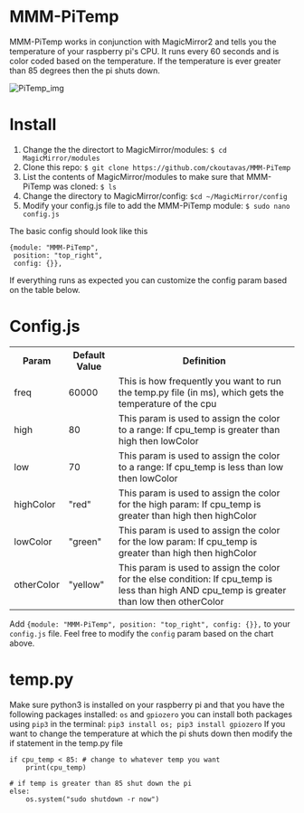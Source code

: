 # MMM-PiTemp
MMM-PiTemp works in conjunction with MagicMirror2 and tells you the temperature of your raspberry pi's CPU. It runs every 60 seconds and is color coded based on the temperature. If the temperature is ever greater than 85 degrees then the pi shuts down.



![PiTemp_img](https://github.com/ckoutavas/MMM-PiTemp/blob/master/PiTemp.png)

# Install
1. Change the the directort to MagicMirror/modules: ```$ cd MagicMirror/modules```
2. Clone this repo: ```$ git clone https://github.com/ckoutavas/MMM-PiTemp```
3. List the contents of MagicMirror/modules to make sure that MMM-PiTemp was cloned: ```$ ls```
4. Change the directory to MagicMirror/config: ```$cd ~/MagicMirror/config```
5. Modify your config.js file to add the MMM-PiTemp module: ```$ sudo nano config.js```

The basic config should look like this

```
{module: "MMM-PiTemp",
 position: "top_right",
 config: {}},
 ```
If everything runs as expected you can customize the config param based on the table below.
    
# Config.js
<table>
<tr>
<th>Param</th>
<th>Default Value</th>
<th>Definition</th>
</tr>

<tr>
<td>freq</td>
<td>60000</td>
<td>This is how frequently you want to run the temp.py file (in ms), which gets the temperature of the cpu</td>
</tr>

<tr>
<td>high</td>
<td>80</td>
<td>This param is used to assign the color to a range: If cpu_temp is greater than high then lowColor</td>
</tr>

<tr>
<td>low</td>
<td>70</td>
<td>This param is used to assign the color to a range: If cpu_temp is less than low then lowColor</td>
</tr>

<tr>
<td>highColor</td>
<td>"red"</td>
<td>This param is used to assign the color for the high param: If cpu_temp is greater than high then highColor</td>
</tr>

<tr>
<td>lowColor</td>
<td>"green"</td>
<td>This param is used to assign the color for the low param: If cpu_temp is greater than high then highColor</td>
</tr>

<tr>
<td>otherColor</td>
<td>"yellow"</td>
<td>This param is used to assign the color for the else condition: If cpu_temp is less than high AND cpu_temp is greater than low then otherColor</td>
</tr>
</table>

Add `{module: "MMM-PiTemp", position: "top_right", config: {}},` to your `config.js` file. Feel free to modify the `config` param based on the chart above.

# temp.py
Make sure python3 is installed on your raspberry pi and that you have the following packages installed: `os` and `gpiozero` you can install both packages using `pip3` in the terminal: `pip3 install os; pip3 install gpiozero`
If you want to change the temperature at which the pi shuts down then modify the if statement in the temp.py file
```
if cpu_temp < 85: # change to whatever temp you want
    print(cpu_temp)

# if temp is greater than 85 shut down the pi
else:
    os.system("sudo shutdown -r now")
```

